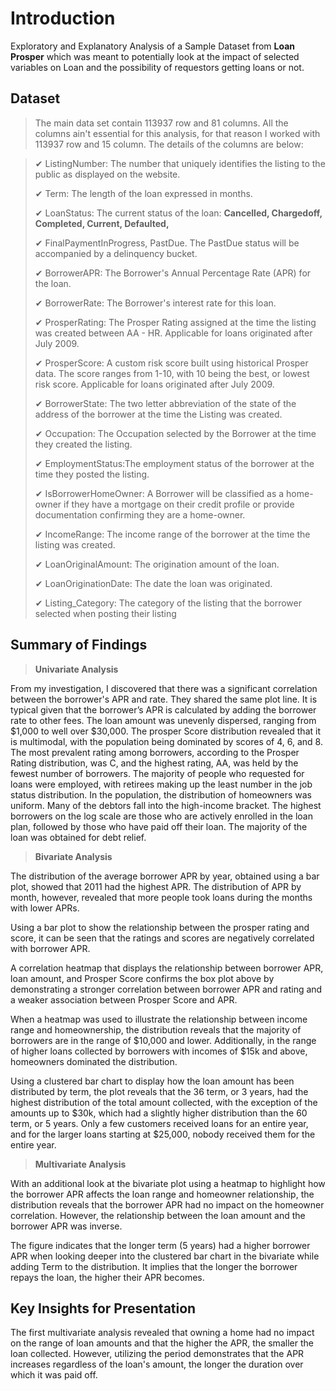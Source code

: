 # Introduction
Exploratory and Explanatory Analysis of a Sample Dataset from **Loan Prosper** which was meant to potentially look at the impact of selected variables on Loan and the possibility of requestors getting loans or not.

## Dataset

> The main data set contain 113937 row and 81 columns. All the columns ain't essential for this analysis, for that reason I worked with 113937 row and 15 column. The details of the columns are below:

> <p> ✔ ListingNumber: The number that uniquely identifies the listing to the public as displayed on the website. </p>
> <p> ✔ Term: The length of the loan expressed in months. </p>
> <p> ✔ LoanStatus: The current status of the loan: <b> Cancelled, Chargedoff, Completed, Current, Defaulted,</b> </p>
> <p> ✔ FinalPaymentInProgress, PastDue. The PastDue status will be accompanied by a delinquency bucket.</p>
> <p> ✔ BorrowerAPR: The Borrower's Annual Percentage Rate (APR) for the loan. </p>
> <p> ✔ BorrowerRate: The Borrower's interest rate for this loan. </p>
> <p> ✔ ProsperRating: The Prosper Rating assigned at the time the listing was created between AA - HR. Applicable for loans originated after July 2009. </p>
> <p> ✔ ProsperScore: A custom risk score built using historical Prosper data. The score ranges from 1-10, with 10 being the best, or lowest risk score. Applicable for loans originated after July 2009. </p>
> <p> ✔ BorrowerState: The two letter abbreviation of the state of the address of the borrower at the time the Listing was created. </p>
> <p> ✔ Occupation: The Occupation selected by the Borrower at the time they created the listing. </p>
> <p> ✔ EmploymentStatus:The employment status of the borrower at the time they posted the listing. </p>
> <p> ✔ IsBorrowerHomeOwner: A Borrower will be classified as a home-owner if they have a mortgage on their credit profile or provide documentation confirming they are a home-owner. </p>
> <p> ✔ IncomeRange: The income range of the borrower at the time the listing was created. </p>
> <p> ✔ LoanOriginalAmount: The origination amount of the loan. </p>
> <p> ✔ LoanOriginationDate: The date the loan was originated. </p>
> <p> ✔ Listing_Category: The category of the listing that the borrower selected when posting their listing </p>


## Summary of Findings

> **Univariate Analysis**

From my investigation, I discovered that there was a significant correlation between the borrower's APR and rate. They shared the same plot line. It is typical given that the borrower’s APR is calculated by adding the borrower rate to other fees. The loan amount was unevenly dispersed, ranging from $1,000 to well over $30,000. The prosper Score distribution revealed that it is multimodal, with the population being dominated by scores of 4, 6, and 8. The most prevalent rating among borrowers, according to the Prosper Rating distribution, was C, and the highest rating, AA, was held by the fewest number of borrowers. The majority of people who requested for loans were employed, with retirees making up the least number in the job status distribution. In the population, the distribution of homeowners was uniform. Many of the debtors fall into the high-income bracket. The highest borrowers on the log scale are those who are actively enrolled in the loan plan, followed by those who have paid off their loan. The majority of the loan was obtained for debt relief.

> **Bivariate Analysis**

The distribution of the average borrower APR by year, obtained using a bar plot, showed that 2011 had the highest APR.  The distribution of APR by month, however, revealed that more people took loans during the months with lower APRs.

Using a bar plot to show the relationship between the prosper rating and score, it can be seen that the ratings and scores are negatively correlated with borrower APR. 

A correlation heatmap that displays the relationship between borrower APR, loan amount, and Prosper Score confirms the box plot above by demonstrating a stronger correlation between borrower APR and rating and a weaker association between Prosper Score and APR.

When a heatmap was used to illustrate the relationship between income range and homeownership, the distribution reveals that the majority of borrowers are in the range of $10,000 and lower. Additionally, in the range of higher loans collected by borrowers with incomes of $15k and above, homeowners dominated the distribution.

Using a clustered bar chart to display how the loan amount has been distributed by term, the plot reveals that the 36 term, or 3 years, had the highest distribution of the total amount collected, with the exception of the amounts up to $30k, which had a slightly higher distribution than the 60 term, or 5 years. Only a few customers received loans for an entire year, and for the larger loans starting at $25,000, nobody received them for the entire year.

> **Multivariate Analysis**

With an additional look at the bivariate plot using a heatmap to highlight how the borrower APR affects the loan range and homeowner relationship, the distribution reveals that the borrower APR had no impact on the homeowner correlation. However, the relationship between the loan amount and the borrower APR was inverse.


The figure indicates that the longer term (5 years) had a higher borrower APR when looking deeper into the clustered bar chart in the bivariate while adding Term to the distribution. It implies that the longer the borrower repays the loan, the higher their APR becomes.




## Key Insights for Presentation

The first multivariate analysis revealed that owning a home had no impact on the range of loan amounts and that the higher the APR, the smaller the loan collected. However, utilizing the period demonstrates that the APR increases regardless of the loan's amount, the longer the duration over which it was paid off.
